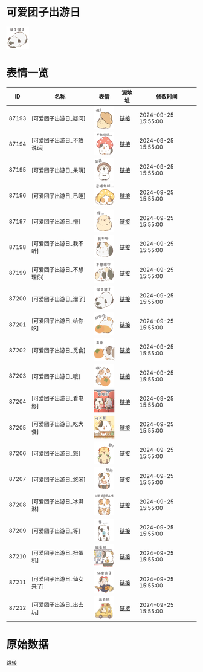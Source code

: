 # 可爱团子出游日

<img src="./cover.png" height="60" alt="cover" />

# 表情一览

|ID|名称|表情|源地址|修改时间|
|----|----|----|----|----|
|87193|[可爱团子出游日_疑问]|<img src="./pic/087193_%5B可爱团子出游日_疑问%5D.png" height="60" alt="疑问"/>|[链接](https://i0.hdslb.com/bfs/garb/49d2166d711ca394e666f8a6e839ceb3344fb727.png)|2024-09-25 15:55:00|
|87194|[可爱团子出游日_不敢说话]|<img src="./pic/087194_%5B可爱团子出游日_不敢说话%5D.png" height="60" alt="不敢说话"/>|[链接](https://i0.hdslb.com/bfs/garb/66ec25f5dee6362077c83b8a8d8d34998c74e92a.png)|2024-09-25 15:55:00|
|87195|[可爱团子出游日_呆萌]|<img src="./pic/087195_%5B可爱团子出游日_呆萌%5D.png" height="60" alt="呆萌"/>|[链接](https://i0.hdslb.com/bfs/garb/c024e74ade3f719ceb5536701cb0f839549df13a.png)|2024-09-25 15:55:00|
|87196|[可爱团子出游日_已睡]|<img src="./pic/087196_%5B可爱团子出游日_已睡%5D.png" height="60" alt="已睡"/>|[链接](https://i0.hdslb.com/bfs/garb/99df7a930dc4969499aa0402cf07c7dacfdbcdda.png)|2024-09-25 15:55:00|
|87197|[可爱团子出游日_懵]|<img src="./pic/087197_%5B可爱团子出游日_懵%5D.png" height="60" alt="懵"/>|[链接](https://i0.hdslb.com/bfs/garb/4559e5b89bb1177478a1cf34db34b0138e401992.png)|2024-09-25 15:55:00|
|87198|[可爱团子出游日_我不听]|<img src="./pic/087198_%5B可爱团子出游日_我不听%5D.png" height="60" alt="我不听"/>|[链接](https://i0.hdslb.com/bfs/garb/bfa1dfe92df87ba9ffcd5e7da4a18b6e00f6fcb4.png)|2024-09-25 15:55:00|
|87199|[可爱团子出游日_不想理你]|<img src="./pic/087199_%5B可爱团子出游日_不想理你%5D.png" height="60" alt="不想理你"/>|[链接](https://i0.hdslb.com/bfs/garb/d49ebfd4db72b527147fa09e03693bb3454517d8.png)|2024-09-25 15:55:00|
|87200|[可爱团子出游日_溜了]|<img src="./pic/087200_%5B可爱团子出游日_溜了%5D.png" height="60" alt="溜了"/>|[链接](https://i0.hdslb.com/bfs/garb/6e34e43181cbef7aa0a5bec98c7c20047c5be0de.png)|2024-09-25 15:55:00|
|87201|[可爱团子出游日_给你吃]|<img src="./pic/087201_%5B可爱团子出游日_给你吃%5D.png" height="60" alt="给你吃"/>|[链接](https://i0.hdslb.com/bfs/garb/d1aeb15c60d3c5429731c957124cc5fdd1b9d4a9.png)|2024-09-25 15:55:00|
|87202|[可爱团子出游日_觅食]|<img src="./pic/087202_%5B可爱团子出游日_觅食%5D.png" height="60" alt="觅食"/>|[链接](https://i0.hdslb.com/bfs/garb/ad9c14b7528066e77093e134cd91bfb887429f1d.png)|2024-09-25 15:55:00|
|87203|[可爱团子出游日_哦]|<img src="./pic/087203_%5B可爱团子出游日_哦%5D.png" height="60" alt="哦"/>|[链接](https://i0.hdslb.com/bfs/garb/7ba5457cdfb84b7057d272e1664b7f27e2efe234.png)|2024-09-25 15:55:00|
|87204|[可爱团子出游日_看电影]|<img src="./pic/087204_%5B可爱团子出游日_看电影%5D.png" height="60" alt="看电影"/>|[链接](https://i0.hdslb.com/bfs/garb/7ff0962fd989d9f7285ab2cf3134318fe2154264.png)|2024-09-25 15:55:00|
|87205|[可爱团子出游日_吃大餐]|<img src="./pic/087205_%5B可爱团子出游日_吃大餐%5D.png" height="60" alt="吃大餐"/>|[链接](https://i0.hdslb.com/bfs/garb/a9fa6848284acd3d9992cdddfec002f286839265.png)|2024-09-25 15:55:00|
|87206|[可爱团子出游日_怒]|<img src="./pic/087206_%5B可爱团子出游日_怒%5D.png" height="60" alt="怒"/>|[链接](https://i0.hdslb.com/bfs/garb/b05e99a938c8e3af59f825c54dd28bf777ef3282.png)|2024-09-25 15:55:00|
|87207|[可爱团子出游日_悠闲]|<img src="./pic/087207_%5B可爱团子出游日_悠闲%5D.png" height="60" alt="悠闲"/>|[链接](https://i0.hdslb.com/bfs/garb/c82102db07b885cf9d683fd093d106c8da48061a.png)|2024-09-25 15:55:00|
|87208|[可爱团子出游日_冰淇淋]|<img src="./pic/087208_%5B可爱团子出游日_冰淇淋%5D.png" height="60" alt="冰淇淋"/>|[链接](https://i0.hdslb.com/bfs/garb/a0967d1b378a72babac079ca0b7089be72df3a54.png)|2024-09-25 15:55:00|
|87209|[可爱团子出游日_等]|<img src="./pic/087209_%5B可爱团子出游日_等%5D.png" height="60" alt="等"/>|[链接](https://i0.hdslb.com/bfs/garb/fab037a55969089db62360c0415cf19c23adc83c.png)|2024-09-25 15:55:00|
|87210|[可爱团子出游日_扭蛋机]|<img src="./pic/087210_%5B可爱团子出游日_扭蛋机%5D.png" height="60" alt="扭蛋机"/>|[链接](https://i0.hdslb.com/bfs/garb/90d3f74a8d0e5d332a95f40b6186e35b8bcb3b85.png)|2024-09-25 15:55:00|
|87211|[可爱团子出游日_仙女来了]|<img src="./pic/087211_%5B可爱团子出游日_仙女来了%5D.png" height="60" alt="仙女来了"/>|[链接](https://i0.hdslb.com/bfs/garb/2ccef16f5997b39f3cf8b64639a92a4e00b73387.png)|2024-09-25 15:55:00|
|87212|[可爱团子出游日_出去玩]|<img src="./pic/087212_%5B可爱团子出游日_出去玩%5D.png" height="60" alt="出去玩"/>|[链接](https://i0.hdslb.com/bfs/garb/0c6df067c25acd7d60ce8992f169ee3a40481d16.png)|2024-09-25 15:55:00|

# 原始数据

[跳转](./raw.json)

